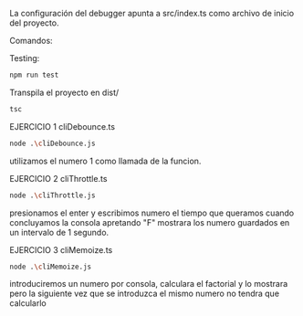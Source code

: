 
La configuración del debugger apunta a src/index.ts como archivo de inicio del proyecto.

Comandos:

Testing:

```sh
npm run test
```

Transpila el proyecto en dist/

```sh
tsc
```
EJERCICIO 1
cliDebounce.ts

```sh
node .\cliDebounce.js 
```
utilizamos el numero 1 como llamada de la funcion. 

EJERCICIO 2
cliThrottle.ts

```sh
node .\cliThrottle.js
```
presionamos el enter y escribimos numero el tiempo que queramos cuando concluyamos la consola apretando "F" mostrara los numero guardados en un intervalo de 1 segundo.

EJERCICIO 3
cliMemoize.ts

```sh
node .\cliMemoize.js
```

introduciremos un numero por consola, calculara el factorial y lo mostrara
pero la siguiente vez que se introduzca el mismo numero no tendra que calcularlo

